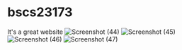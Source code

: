 # bscs23173
It's a great website
![Screenshot (44)](https://github.com/WaqasShoaib/bscs23173/assets/143772964/b04a615a-c7eb-48a1-afce-7db0a944f3b3)
![Screenshot (45)](https://github.com/WaqasShoaib/bscs23173/assets/143772964/bdb55f47-fb3a-4e5f-8947-102a939771d9)
![Screenshot (46)](https://github.com/WaqasShoaib/bscs23173/assets/143772964/a46ac0e6-33e8-43fb-819f-e3c97c83a38b)
![Screenshot (47)](https://github.com/WaqasShoaib/bscs23173/assets/143772964/f29c7f17-3f18-4395-8350-d74764f48ed1)
